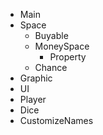 * Main
* Space
  * Buyable
  * MoneySpace
    * Property
  * Chance
* Graphic
* UI
* Player
* Dice
* CustomizeNames